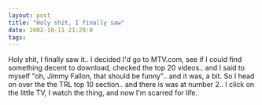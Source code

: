 ```yaml
---
layout: post
title: "Holy shit, I finally saw"
date: 2002-10-11 21:29:0
tags: 
---
```


Holy shit, I finally saw it.. I decided I'd go to MTV.com, see if I could find something decent to download, checked the top 20 videos.. and I said to myself "oh, Jimmy Fallon, that should be funny".. and it was, a bit. So I head on over the the TRL top 10 section.. and there is was at number 2.. I click on the little TV, I watch the thing, and now I'm scarred for life.

